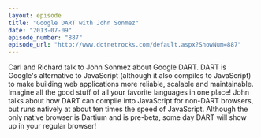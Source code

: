 ```yaml
---
layout: episode
title: "Google DART with John Sonmez"
date: "2013-07-09"
episode_number: "887"
episode_url: "http://www.dotnetrocks.com/default.aspx?ShowNum=887"
---
```


Carl and Richard talk to John Sonmez about Google DART. DART is Google's alternative to JavaScript (although it also compiles to JavaScript) to make building web applications more reliable, scalable and maintainable. Imagine all the good stuff of all your favorite languages in one place! John talks about how DART can compile into JavaScript for non-DART browsers, but runs natively at about ten times the speed of JavaScript. Although the only native browser is Dartium and is pre-beta, some day DART will show up in your regular browser!
